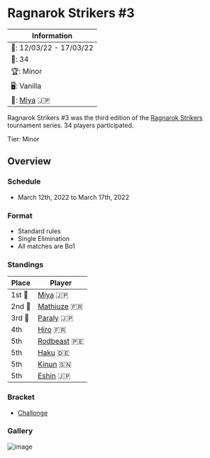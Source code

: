 # Ragnarok Strikers #3

|Information|
|-|
|:calendar:: 12/03/22 - 17/03/22|
|:busts_in_silhouette:: 34|
|:trophy:: Minor|
|:desktop_computer:: Vanilla|
|:1st_place_medal:: [Miya](../../players/japanese/miya.md) :jp:|

Ragnarok Strikers #3 was the third edition of the [Ragnarok Strikers](ragnamain.md) tournament series.
34 players participated.

Tier: Minor

## Overview

### Schedule
- March 12th, 2022 to March 17th, 2022

### Format
- Standard rules
- Single Elimination
- All matches are Bo1

### Standings

|Place|Player|
|-|-|
|1st :1st_place_medal:|[Miya](../../players/japanese/miya.md) :jp:|
|2nd :2nd_place_medal:|[Mathiuze](../../players/french/mathiuze.md) :fr:|
|3rd :3rd_place_medal:|[Paraly](../../players/japanese/paraly.md) :jp:|
|4th|[Hiro](../../players/french/vivi.md) :fr:|
|5th|[Rodbeast](../../players/peruvian/rodrift.md) :peru:|
|5th|[Haku](../../players/german/haku.md) :de:|
|5th|[Kinun](../../players/senegalese/kinun.md) :senegal:|
|5th|[Eshin](../../players/japanese/eshin.md) :jp:|

### Bracket
- [Challonge](https://challonge.com/jfdq7h12)

### Gallery

![image](https://github.com/inabikarilibrary/inalib/assets/110833255/c2bf130a-89bb-4e2d-85e4-d55c1df5e062)
